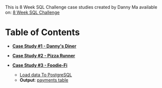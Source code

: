 This is 8 Week SQL Challenge case studies created by Danny Ma available on: [8 Week SQL Challenge](https://8weeksqlchallenge.com/)

# Table of Contents 

- [**Case Study #1 - Danny's Diner**](https://github.com/maitran02/PortfolioProjects/blob/main/8%20Week%20SQL%20Challenge/Case%20Study%20%231%20-%20Danny's%20Diner.ipynb)

- [**Case Study #2 - Pizza Runner**](https://github.com/maitran02/PortfolioProjects/blob/main/8%20Week%20SQL%20Challenge/Case%20Study%20%232%20-%20Pizza%20Runner.ipynb)

- [**Case Study #3 - Foodie-Fi**](https://github.com/maitran02/PortfolioProjects/blob/main/8%20Week%20SQL%20Challenge/Case%20Study%20%233%20-%20Foodie-Fi.ipynb)
  - [Load data To PostgreSQL ](https://github.com/maitran02/PortfolioProjects/blob/main/8%20Week%20SQL%20Challenge/Case%20Study%20%233%20-%20Foodie-Fi%20-%20Load%20Data.sql)
  - **Output**: [payments table](https://github.com/maitran02/PortfolioProjects/blob/main/8%20Week%20SQL%20Challenge/Case%20Study%20%233%20-%20Foodie-Fi.ipynb)
